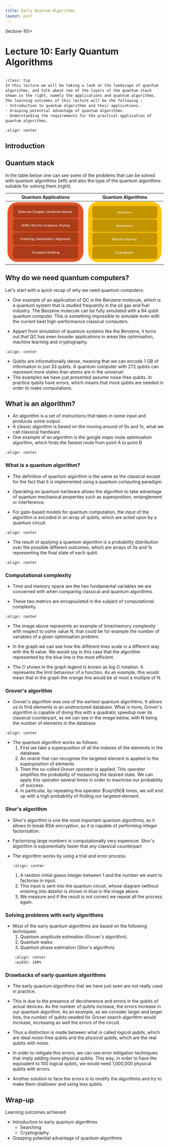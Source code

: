 ```yaml
---
title: Early Quantum Algorithms
layout: post
---
```


(lecture-10)=
# Lecture 10: Early Quantum Algorithms

```{warning} These lecture notes are a work in progress and are not a replacement for watching the lecture video, it's intended to be a supplementary reading after watching the lecture 
```

```{admonition} Learning Outcomes
:class: tip
In this lecture we will be taking a look at the landscape of quantum algorithms, and talk about two of the layers of the quantum stack shown in the right, namely the applications and quantum algorithms. The learning outcomes of this lecture will be the following : 
- Introduction to quantum algorithms and their applications.
- Grasping potential advantage of quantum algorithms.
- Understanding the requirements for the practical application of quantum algorithms.
```


```{image} ../prep/images/quant.png
:align: center
```

## Introduction

## Quantum stack

In the table below one can see some of the problems that can be solved with quantum algorithms (left) and also the type of the quantum algorithms suitable for solving them (right). 

|**Quantum Applications** | **Quantum Algorithms**|
|:---:|:---:|
|![left](./images/applications.png)|![right](./images/algorithms.png)|

## Why do we need quantum computers?

Let's start with a quick recap of why we need quantum computers:

- One example of an application of QC is the Benzene molecule, which is a quantum system that is studied frequently in the oil gas and fuel industry. The Benzene molecule can be fully simulated with a 84 qubit quantum computer. This is something impossible to simulate even with the current best high-performance classical computers.

- Appart from simulation of quantum systems like the Benzene, it turns out that QC has even broader applications in areas like optimisation, machine learning and cryptography.

```{image} ./images/benzene.png
:align: center
```

- Qubits are informationally dense, meaning that we can encode 1 GB of information in just 33 qubits. A quantum computer with 272 qubits can represent more states than atoms are in the universe!
- The examples we have just presented assume noise-free qubits. In practice qubits have errors, which means that more qubits are needed in order to make computations.


## What is an algorithm? 

- An algorithm is a set of instructions that takes in some input and produces some output.
- A classic algorithm is based on the moving around of 0s and 1s, what we call classical hardware.
- One example of an algorithm is the google maps route optimisation algorithm, which finds the fastest route from point A to point B

```{image} ./images/maps.png
:align: center
```

### What is a quantum algorithm? 

- The definition of quantum algorithm is the same as the classical except for the fact that it is implemented using a quantum computing paradigm.

- Operating on quantum hardware allows the algorithm to take advantage of quantum mechanical properties such as superposition, entanglement or interference.

- For gate-based models for quantum computation, the input of the algorithm is encoded in an array of qubits, which are acted upon by a quantum circuit.

```{image} ./images/circuit.png
:align: center
```

- The result of applying a quantum algorithm is a probability distribution over the possible different outcomes, which are arrays of 0s and 1s representing the final state of each qubit.

```{image} ./images/outcome.jpg
:align: center
```

### Computational complexity

- Time and memory space are the two fundamental variables we are concerned with when comparing classical and quantum algorithms.

- These two metrics are encapsulated in the subject of computational complexity.

```{image} ./images/complexity.jpg
:align: center
```

- The image above represents an example of time/memory complexity with respect to some value N, that could be for example the number of variables of a given optimisation problem.

- In the graph we can see how the different lines scale in a different way with the N value. We would say in this case that the algorithm represented by the blue line is the most efficient. 

- The O shown in the graph legend is known as big O notation. It represents the limit behaviour of a function. As an example, this would mean that in the graph the orange line would be at most a multiple of N.

### Grover's algorithm


- Grover's algorithm was one of the earliest quantum algorihtms. It allows us to find elements in an unstructured database. What is more, Grover's algorithm is capable of doing this with a quadratic speedup over its classical counterpart, as we can see in the image below, with N being the number of elements in the database.

```{image} ./images/grover_1.jpg
:align: center
```

- The quantum algorithm works as follows:
    1. First we take a superposition of all the indexes of the elements in the database.
    2. An _oracle_ that can recognise the targeted element is applied to the superposition of elements
    3. Then the so-called _Grover operator_ is applied. This operator amplifies the probability of measuring the desired state. We can apply this operator several times in order to maximise our probability of success.
    4. In particular, by repeating this operator $\sqrt{N}$ times, we will end up with a high probability of finding our targeted element.

### Shor's algorithm 

- Shor's algorithm is one the most important quantum algorithms, as it allows to break RSA-encryption, as it is capable of performing integer factorisation.

- Factorising large numbers is computationally very expensive. Shor's algorithm is exponentially faster that any classical counterpart

- The algorithm works by using a trial and error process.
    ```{image} ./images/shor.jpg
    :align: center
    ```
    
    1. A random initial guess integer between 1 and the number we want to factorise in input.
    2. This input is sent into the quantum circuit, whose diagram (without entering into details) is shown in blue in the image above.
    3. We measure and if the result is not correct we repeat all the process again.


### Solving problems with early algorithms

- Most of the early quantum algorithms are based on the following techniques:
    1. Quantum amplitude estimation (Grover's algorithm).
    2. Quantum walks.
    3. Quantum phase estimation (Shor's algorithm).
    
```{drawio-image} ./images/early_algorithms.drawio
    :align: center
    :width: 100%
```

### Drawbacks of early quantum algorithms

- The early quantum algorithms that we have just seen are not really used in practice.

- This is due to the presence of decoherence and errors in the qubits of actual devices. As the number of qubits increase, the errors increase in our quantum algorithm. As an example, as we consider larger and larger lists, the number of qubits needed for Grover search algorithm would increase, increasing as well the errors of the circuit.

- Thus a distinction is made between what is called _logical qubits_, which are ideal noise-free qubits and the _physical qubits_, which are the real qubits with noise.

- In order to mitigate this errors, we can use error mitigation techniques that imply adding more physical qubits. This way, in order to have the equivalent to 100 logical qubits, we would need 1,000,000 physical qubits with errors.

- Another solution to face the errors is to modify the algorithms and try to make them shallower and using less qubits.


## Wrap-up
Learning outcomes achieved:
- Introduction to early quantum algorithms
    - Searching
    - Cryptography
- Grasping potential advantage of quantum algorithms
